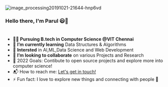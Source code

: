 ![image_processing20191021-21644-hnp6vd](https://user-images.githubusercontent.com/73463780/133124986-1c311136-34ec-4718-b94d-35d2acaa8e1b.gif)
### Hello there, I'm Parul 😃👋 
#
<!--
**parul108/parul108** is a ✨ _special_ ✨ repository because its `README.md` (this file) appears on your GitHub profile.

Here are some ideas to get you started:
-->
* 👩‍🎓 **Pursuing B.tech in Computer Science @VIT Chennai**
* 🌱 **I’m currently learning** Data Structures & Algorithms
* 🌟 **Intersted** in AI,ML,Data Science and Web Development
* 👯 **I’m looking to collaborate** on various Projects and Research
* 🥅 2022 Goals: Contibute to open source projects and explore more into computer science!
* 📬 How to reach me: [Let's get in touch!](https://www.linkedin.com/in/parul-mudaliar-a2b148197/)
* ⚡ Fun fact: I love to explore new things and connecting with people 🌼
#
